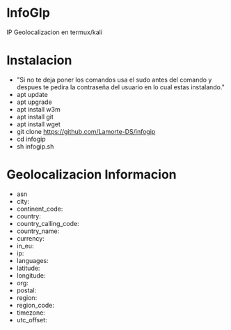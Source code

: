 # InfoGIp
IP Geolocalizacion en termux/kali

Instalacion
====
* "Si no te deja poner los comandos usa el sudo antes del comando y despues te pedira la contraseña del usuario en lo cual estas instalando."
* apt update
* apt upgrade
* apt install w3m
* apt install git
* apt install wget
* git clone https://github.com/Lamorte-DS/infogip
* cd infogip
* sh infogip.sh

Geolocalizacion Informacion
====
* asn
* city:
* continent_code:
* country:
* country_calling_code:
* country_name:
* currency:
* in_eu:
* ip:
* languages:
* latitude:
* longitude:  
* org:
* postal:
* region:
* region_code:
* timezone:
* utc_offset:
